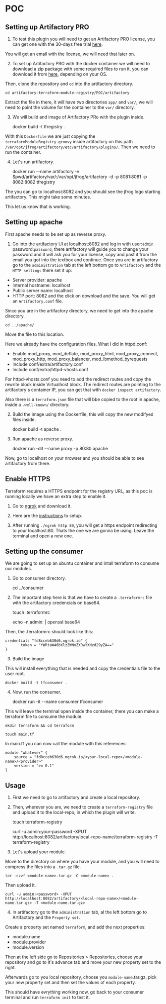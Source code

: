 # POC

## Setting up Artifactory PRO

1. To test this plugin you will need to get an Artifactory PRO license, you can get one with the 30-days free trial [here](https://jfrog.com/start-free/#hosted).

You will get an email with the license, we will need that later on.

2. To set up Artifactory PRO with the docker container we will need to download a zip package with some required files to run it, you can download it from [here](https://jfrog.com/download-jfrog-platform/), depending on your OS.

Then, clone the repository and `cd` into the artifactory directory.

    cd artifactory-terraform-module-registry/POC/artifactory

Extract the file in there, it will have two directories `app/` and `var/`, we will need to point the volume for the container to the `var/` directory.

3. We will build and image of Artifactory PRo with the plugin inside.

    docker build -t tfregistry .

With this `Dockerfile` we are just copying the `terraformModuleRegistry.groovy` inside artifactory on this path `/var/opt/jfrog/artifactory/etc/artifactory/plugins/`. Then we need to run the container.

4. Let's run artifactory. 

    docker run --name artifactory -v $pwd/artifactory/var/:/var/opt/jfrog/artifactory -d -p 8081:8081 -p 8082:8082 tfregistry

The you can go to localhost:8082 and you should see the jfrog logo starting artifactory. This might take some minutes.

This let us know that is working.

## Setting up apache

First apache needs to be set up as reverse proxy.

1. Go into the artifactory UI at localhost:8082 and log in with user:`admin` password:`password`, there artifactory will guide you to change your password and it will ask you for your license, copy and past it from the email you got into the textbox and continue.
Once you are in artifactory go to the `administration` tab at the left bottom go to `Artifactory` and the `HTTP settings` there set it up:
- Server provider: apache
- Internal hostname: localhost
- Public server name: localhost
- HTTP port: 8082
and the click on download and the save. You will get an `Artifactory.conf` file.

Since you are in the artifactory directory, we need to get into the apache directory.

    cd ../apache/

Move the file to this location.

Here we already have the configuration files.
What I did in httpd.conf:

* Enable mod_proxy, mod_deflate, mod_proxy_html, mod_proxy_connect, mod_proxy_http, mod_proxy_balancer, mod_lbmethod_byrequests
* Include conf/extra/artifactory.conf
* Include conf/extra/httpd-vhosts.conf

For httpd-vhosts.conf you need to add the redirect routes and copy the rewrite block inside Virtualhost block. 
The redirect routes are pointing to the artifactory's container IP, you can get that with `docker inspect artifactory`.

Also there is a `terraform.json` file that will bbe copied to the root in apache, inside a `.well-known/` directory.

2. Build the image using the Dockerfile, this will copy the new modifyed files inside.

    docker build -t apache .

3. Run apache as reverse proxy.

    docker run -dit --name proxy -p 80:80 apache

Now, go to localhost on your nrowser and you should be able to see artifactory from there.

## Enable HTTPS

Terraform requires a HTTPS endpoint for the registry URL, as this poc is running locally we have an extra step to enable it.

1. Go to [ngrok](https://ngrok.com/) and download it.

2. Here are the [instructions](https://dashboard.ngrok.com/get-started/setup) to setup.

3. After running `./ngrok http 80`, you will get a https endpoint redirecting to your localhost:80. Thats the one we are gonna be using. Leave the terminal and open a new one.

## Setting up the consumer 

We are going to set up an ubuntu container and intall terraform to consume our modules.

1. Go to consumer directory.

    cd ../consumer

2. The important step here is that we have to create a `.terraformrc` file with the artifactory credencials on base64.

    touch .terraformrc

    echo -n admin:<mysecretpassword> | openssl base64

Then, the .terraformrc should look like this:


    credentials "fd8cceb630d6.ngrok.io" {
           token = "YWRtaW46bXlzZWNyZXRwYXNzd29yZA=="
    }


3. Build the image

This will install everything that is needed and copy the credentials file to the user root.

    docker build -t tfconsumer .

4. Now, run the consumer.

    docker run -it --name consumer tfconsumer

This will leave the terminal open inside the container, there you can make a terraform file to consume the module.

    mkdir terraform && cd terraform

    touch main.tf

In main.tf you can now call the module with this references:

    module "whatever" {
        source = "fd8cceb630d6.ngrok.io/<your-local-repo>/<module-name>/<provider>"
        version = ">= 0.1"
    }

## Usage

1. First we need to go to artifactory and create a local repository.

2. Then, wherever you are, we need to create a `terraform-registry` file and upload it to the local-repo, in which the plugin will write.

    touch terraform-registry

    curl -u admin:your-password -XPUT http://localhost:8082/artifactory/local-repo-name/terraform-registry -T terraform-registry

3. Let's upload your module.

Move to the directory on where you have your module, and you will need to compress the files into a `.tar.gz` file.

    tar -czvf <module-name>.tar.gz -C <module-name> .

Then upload it.

    curl -u admin:<password> -XPUT http://localhost:8082/artifactory/<local-repo-name>/<module-name.tar.gz> -T <module-name.tar.gz>

4. In artifactory go to the `administration` tab, al the left bottom go to Artifactory and the `Property set`.

Create a property set named `terraform`, and add the next properties:

* module.name
* module.provider
* module.version

Then at the left side go to Repositories > Repositories, choose your repository and go to it's advance tab and move your new property set to the right.

Afterwards go to you local repository, choose you `module-name`.tar.gz, pick your new property set and then set the values of each property.


This should have evrything working now, go back to your consumer terminal and run `terraform init` to test it.


